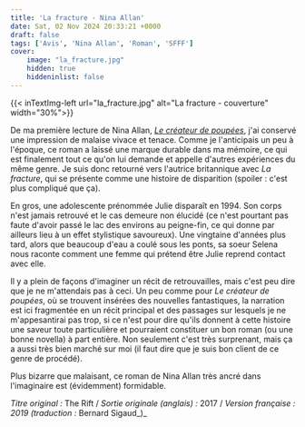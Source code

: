 ```yaml
---
title: 'La fracture - Nina Allan'
date: Sat, 02 Nov 2024 20:33:21 +0000
draft: false
tags: ['Avis', 'Nina Allan', 'Roman', 'SFFF']
cover: 
    image: "la_fracture.jpg"
    hidden: true
    hiddeninlist: false
---
```


{{< inTextImg-left url="la_fracture.jpg" alt="La fracture - couverture" width="30%">}} 

De ma première lecture de Nina Allan, _[Le créateur de poupées](/posts/le-createur-de-poupees-nina-allan/)_, j'ai conservé une impression de malaise vivace et tenace. Comme je l'anticipais un peu à l'époque, ce roman a laissé une marque durable dans ma mémoire, ce qui est finalement tout ce qu'on lui demande et appelle d'autres expériences du même genre. Je suis donc retourné vers l'autrice britannique avec _La fracture_, qui se présente comme une histoire de disparition (spoiler : c'est plus compliqué que ça).

En gros, une adolescente prénommée Julie disparaît en 1994. Son corps n'est jamais retrouvé et le cas demeure non élucidé (ce n'est pourtant pas faute d'avoir passé le lac des environs au peigne-fin, ce qui donne par ailleurs lieu à un effet stylistique savoureux). Une vingtaine d'années plus tard, alors que beaucoup d'eau a coulé sous les ponts, sa soeur Selena nous raconte comment une femme qui prétend être Julie reprend contact avec elle.

Il y a plein de façons d'imaginer un récit de retrouvailles, mais c'est peu dire que je ne m'attendais pas à ceci. Un peu comme pour _Le créateur de poupées_, où se trouvent insérées des nouvelles fantastiques, la narration est ici fragmentée en un récit principal et des passages sur lesquels je ne m'appesantirai pas trop, si ce n'est pour dire qu'ils donnent à cette histoire une saveur toute particulière et pourraient constituer un bon roman (ou une bonne novella) à part entière. Non seulement c'est très surprenant, mais ça a aussi très bien marché sur moi (il faut dire que je suis bon client de ce genre de procédé).

Plus bizarre que malaisant, ce roman de Nina Allan très ancré dans l'imaginaire est (évidemment) formidable.

_Titre original :_ The Rift / _Sortie originale (anglais) :_ 2017 / _Version française : 2019 (traduction :_ Bernard Sigaud_)_
